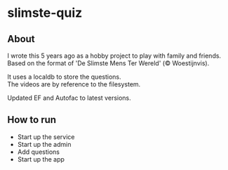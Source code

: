 # slimste-quiz

## About
I wrote this 5 years ago as a hobby project to play with family and friends.  
Based on the format of 'De Slimste Mens Ter Wereld' (&copy; Woestijnvis).

It uses a localdb to store the questions.  
The videos are by reference to the filesystem.

Updated EF and Autofac to latest versions.

## How to run
 * Start up the service
 * Start up the admin
 * Add questions
 * Start up the app
